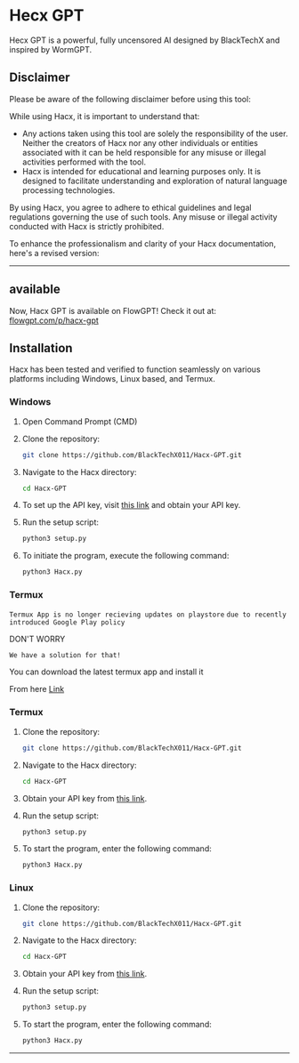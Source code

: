 # Hecx GPT

 Hecx GPT is a powerful, fully uncensored AI designed by BlackTechX and inspired by WormGPT.

## Disclaimer

Please be aware of the following disclaimer before using this tool:

While using Hacx, it is important to understand that:

- Any actions taken using this tool are solely the responsibility of the user. Neither the creators of Hacx nor any other individuals or entities associated with it can be held responsible for any misuse or illegal activities performed with the tool.
- Hacx is intended for educational and learning purposes only. It is designed to facilitate understanding and exploration of natural language processing technologies.

By using Hacx, you agree to adhere to ethical guidelines and legal regulations governing the use of such tools. Any misuse or illegal activity conducted with Hacx is strictly prohibited.

To enhance the professionalism and clarity of your Hacx documentation, here's a revised version:

---
## available
Now, Hacx GPT is available on FlowGPT! Check it out at: [flowgpt.com/p/hacx-gpt](https://flowgpt.com/p/hacx-gpt)
## Installation

Hacx has been tested and verified to function seamlessly on various platforms including Windows, Linux based, and Termux.

### Windows

1. Open Command Prompt (CMD)
2. Clone the repository:
    ```bash
    git clone https://github.com/BlackTechX011/Hacx-GPT.git
    ```

3. Navigate to the Hacx directory:
    ```bash
    cd Hacx-GPT
    ```

4. To set up the API key, visit [this link](https://platform.openai.com/api-keys) and obtain your API key.

5. Run the setup script:
    ```bash
    python3 setup.py
    ```

6. To initiate the program, execute the following command:
    ```bash
    python3 Hacx.py
    ```
### Termux
`Termux App is no longer recieving updates on playstore`
`due to recently introduced Google Play policy` 
  

DON'T WORRY   

`We have a solution for that!`



You can download the latest termux app and install it

From here <a href="https://f-droid.org/repo/com.termux_118.apk">Link</a>

### Termux
1. Clone the repository:
    ```bash
    git clone https://github.com/BlackTechX011/Hacx-GPT.git
    ```

2. Navigate to the Hacx directory:
    ```bash
    cd Hacx-GPT
    ```

3. Obtain your API key from [this link](https://platform.openai.com/api-keys).

4. Run the setup script:
    ```bash
    python3 setup.py
    ```

5. To start the program, enter the following command:
    ```bash
    python3 Hacx.py
    ```
### Linux 
1. Clone the repository:
    ```bash
    git clone https://github.com/BlackTechX011/Hacx-GPT.git
    ```

2. Navigate to the Hacx directory:
    ```bash
    cd Hacx-GPT
    ```

3. Obtain your API key from [this link](https://platform.openai.com/api-keys).

4. Run the setup script:
    ```bash
    python3 setup.py
    ```

5. To start the program, enter the following command:
    ```bash
    python3 Hacx.py
    ```


---
